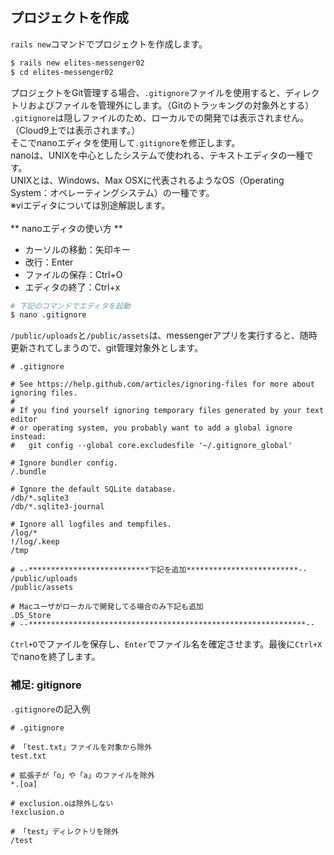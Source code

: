 ## プロジェクトを作成

`rails new`コマンドでプロジェクトを作成します。
```bash
$ rails new elites-messenger02
$ cd elites-messenger02
```

プロジェクトをGit管理する場合、`.gitignore`ファイルを使用すると、ディレクトリおよびファイルを管理外にします。（Gitのトラッキングの対象外とする）<br>
`.gitignore`は隠しファイルのため、ローカルでの開発では表示されません。（Cloud9上では表示されます。）<br>
そこでnanoエディタを使用して`.gitignore`を修正します。<br>
nanoは、UNIXを中心としたシステムで使われる、テキストエディタの一種です。<br>
UNIXとは、Windows、Max OSXに代表されるようなOS（Operating System：オペレーティングシステム）の一種です。<br>
※viエディタについては別途解説します。<br>
<br>
** nanoエディタの使い方 **
- カーソルの移動：矢印キー<br>
- 改行：Enter<br>
- ファイルの保存：Ctrl+O<br>
- エディタの終了：Ctrl+x<br>

```bash
# 下記のコマンドでエディタを起動
$ nano .gitignore
```



`/public/uploads`と`/public/assets`は、messengerアプリを実行すると、随時更新されてしまうので、git管理対象外とします。<br>

```
# .gitignore

# See https://help.github.com/articles/ignoring-files for more about ignoring files.
#
# If you find yourself ignoring temporary files generated by your text editor
# or operating system, you probably want to add a global ignore instead:
#   git config --global core.excludesfile '~/.gitignore_global'

# Ignore bundler config.
/.bundle

# Ignore the default SQLite database.
/db/*.sqlite3
/db/*.sqlite3-journal

# Ignore all logfiles and tempfiles.
/log/*
!/log/.keep
/tmp

# --***************************下記を追加*************************--
/public/uploads
/public/assets

# Macユーザがローカルで開発してる場合のみ下記も追加
.DS_Store
# --**************************************************************--

```
`Ctrl+O`でファイルを保存し、`Enter`でファイル名を確定させます。最後に`Ctrl+X`でnanoを終了します。


### 補足: gitignore

`.gitignore`の記入例

```
# .gitignore

# 「test.txt」ファイルを対象から除外
test.txt

# 拡張子が「o」や「a」のファイルを除外
*.[oa]

# exclusion.oは除外しない
!exclusion.o

# 「test」ディレクトリを除外
/test
```
